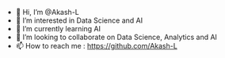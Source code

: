 - 👋 Hi, I’m @Akash-L
- 👀 I’m interested in Data Science and AI
- 🌱 I’m currently learning AI
- 💞️ I’m looking to collaborate on Data Science, Analytics and AI
- 📫 How to reach me : https://github.com/Akash-L

<!---
Akash-L/Akash-L is a ✨ special ✨ repository because its `README.md` (this file) appears on your GitHub profile.
You can click the Preview link to take a look at your changes.
--->
